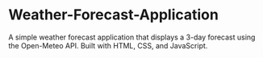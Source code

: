 # Weather-Forecast-Application
A simple weather forecast application that displays a 3-day forecast using the Open-Meteo API. Built with HTML, CSS, and JavaScript.
